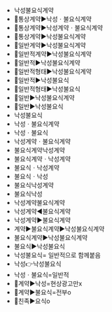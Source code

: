 - 낙성불요식계약
- 📌통상계약▶️낙성ㆍ불요식계약
- 📌통상계약▶️낙성계약ㆍ불요식계약
- 📌통상계약▶️낙성불요식계약
- 📌일반계약▶️낙성불요식계약
- 📌일반적계약▶️낙성불요식계약
- 📌일반적▶️낙성불요식계약
- 📌일반적형태▶️낙성불요식계약
- 📌일반적▶️낙성불요식
- 📌일반적형태▶️낙성불요식
- 📌일반▶️낙성불요식계약
- 📌일반▶️낙성불요식
- 낙성불요식
- 낙성ㆍ불요식계약
- 낙성ㆍ불요식
- 낙성계약ㆍ불요식계약
- 불요식계약낙성계약
- 불요식계약ㆍ낙성계약
- 불요식ㆍ낙성계약
- 불요식ㆍ낙성
- 불요식낙성계약
- 불요식낙성
- 낙성계약불요식계약
- 낙성계약◀️불요식계약
- 낙성계약▶️불요식계약
- 계약▶️불요식계약▶️낙성불요식계약
- 불요식계약▶️낙성불요식계약
- 불요식▶️낙성불요식
- 낙성불요식= 일반적으로 함께붙음
- 낙성👉낙성불요식
- 낙성ㆍ불요식=일반적
- 🚩계약▶️낙성=현상광고만x
- 🚩계약▶️불요식=전부o
- 🚩친족▶️요식o